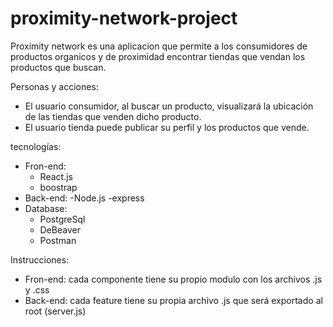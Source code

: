 # proximity-network-project

Proximity network es una aplicacion que permite a los consumidores de productos organicos y de proximidad encontrar tiendas que vendan los productos que buscan.

Personas y acciones:
- El usuario consumidor, al buscar un producto, visualizará la ubicación de las tiendas que venden dicho producto.  
- El usuario tienda puede publicar su perfil y los productos que vende.

tecnologías:
- Fron-end:
    - React.js
    - boostrap
- Back-end:
    -Node.js
    -express
- Database:
    - PostgreSql
    - DeBeaver
    - Postman

Instrucciones:
- Fron-end: cada componente tiene su propio modulo con los archivos .js y .css
- Back-end: cada feature tiene su propia archivo .js que será exportado al root (server.js)
